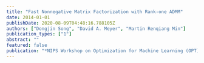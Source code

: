```yaml
---
title: "Fast Nonnegative Matrix Factorization with Rank-one ADMM"
date: 2014-01-01
publishDate: 2020-08-09T04:48:16.788105Z
authors: ["Dongjin Song", "David A. Meyer", "Martin Renqiang Min"]
publication_types: ["1"]
abstract: ""
featured: false
publication: "*NIPS Workshop on Optimization for Machine Learning (OPT)*"
---
```



